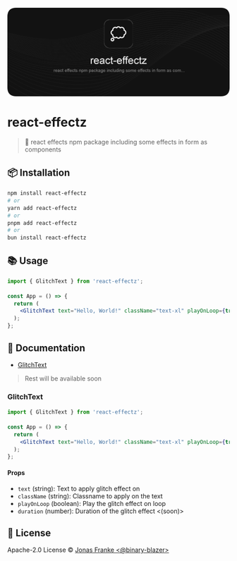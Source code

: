 ![react-effectz](https://raw.githubusercontent.com/binary-blazer/repo-svgs/main/out/react-effectz/image.svg)

# react-effectz
> 💭 react effects npm package including some effects in form as components

## 📦 Installation
```bash
npm install react-effectz
# or
yarn add react-effectz
# or
pnpm add react-effectz
# or
bun install react-effectz
```

## 📚 Usage
```jsx
import { GlitchText } from 'react-effectz';

const App = () => {
  return (
    <GlitchText text="Hello, World!" className="text-xl" playOnLoop={true} />
  );
};
```

## 📖 Documentation
- [GlitchText](#glitchtext)
> Rest will be available soon

### GlitchText
```jsx
import { GlitchText } from 'react-effectz';

const App = () => {
  return (
    <GlitchText text="Hello, World!" className="text-xl" playOnLoop={true} />
  );
};
```

#### Props
- `text` (string): Text to apply glitch effect on
- `className` (string): Classname to apply on the text
- `playOnLoop` (boolean): Play the glitch effect on loop
- `duration` (number): Duration of the glitch effect <(soon)>

## 📜 License
Apache-2.0 License © [Jonas Franke <@binary-blazer>](https://github.com/binary-blazer/react-effectz/blob/main/LICENSE)